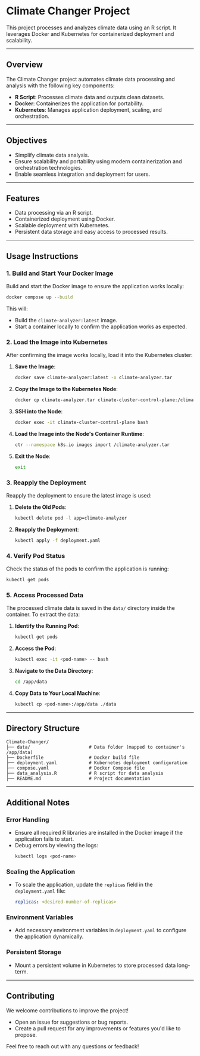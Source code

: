 # Climate Changer Project

This project processes and analyzes climate data using an R script. It leverages Docker and Kubernetes for containerized deployment and scalability.

---

## Overview

The Climate Changer project automates climate data processing and analysis with the following key components:

- **R Script**: Processes climate data and outputs clean datasets.
- **Docker**: Containerizes the application for portability.
- **Kubernetes**: Manages application deployment, scaling, and orchestration.

---

## Objectives

- Simplify climate data analysis.
- Ensure scalability and portability using modern containerization and orchestration technologies.
- Enable seamless integration and deployment for users.

---

## Features

- Data processing via an R script.
- Containerized deployment using Docker.
- Scalable deployment with Kubernetes.
- Persistent data storage and easy access to processed results.

---

## Usage Instructions

### 1. **Build and Start Your Docker Image**

Build and start the Docker image to ensure the application works locally:

```bash
docker compose up --build
```

This will:
- Build the `climate-analyzer:latest` image.
- Start a container locally to confirm the application works as expected.

### 2. **Load the Image into Kubernetes**

After confirming the image works locally, load it into the Kubernetes cluster:

1. **Save the Image**:
   ```bash
   docker save climate-analyzer:latest -o climate-analyzer.tar
   ```

2. **Copy the Image to the Kubernetes Node**:
   ```bash
   docker cp climate-analyzer.tar climate-cluster-control-plane:/climate-analyzer.tar
   ```

3. **SSH into the Node**:
   ```bash
   docker exec -it climate-cluster-control-plane bash
   ```

4. **Load the Image into the Node's Container Runtime**:
   ```bash
   ctr --namespace k8s.io images import /climate-analyzer.tar
   ```

5. **Exit the Node**:
   ```bash
   exit
   ```

### 3. **Reapply the Deployment**

Reapply the deployment to ensure the latest image is used:

1. **Delete the Old Pods**:
   ```bash
   kubectl delete pod -l app=climate-analyzer
   ```

2. **Reapply the Deployment**:
   ```bash
   kubectl apply -f deployment.yaml
   ```

### 4. **Verify Pod Status**

Check the status of the pods to confirm the application is running:

```bash
kubectl get pods
```

### 5. **Access Processed Data**

The processed climate data is saved in the `data/` directory inside the container. To extract the data:

1. **Identify the Running Pod**:
   ```bash
   kubectl get pods
   ```

2. **Access the Pod**:
   ```bash
   kubectl exec -it <pod-name> -- bash
   ```

3. **Navigate to the Data Directory**:
   ```bash
   cd /app/data
   ```

4. **Copy Data to Your Local Machine**:
   ```bash
   kubectl cp <pod-name>:/app/data ./data
   ```

---

## Directory Structure

```plaintext
Climate-Changer/
├── data/                      # Data folder (mapped to container's /app/data)
├── Dockerfile                 # Docker build file
├── deployment.yaml            # Kubernetes deployment configuration
├── compose.yaml               # Docker Compose file
├── data_analysis.R            # R script for data analysis
├── README.md                  # Project documentation
```

---

## Additional Notes

### Error Handling
- Ensure all required R libraries are installed in the Docker image if the application fails to start.
- Debug errors by viewing the logs:
  ```bash
  kubectl logs <pod-name>
  ```

### Scaling the Application
- To scale the application, update the `replicas` field in the `deployment.yaml` file:
  ```yaml
  replicas: <desired-number-of-replicas>
  ```

### Environment Variables
- Add necessary environment variables in `deployment.yaml` to configure the application dynamically.

### Persistent Storage
- Mount a persistent volume in Kubernetes to store processed data long-term.

---

## Contributing

We welcome contributions to improve the project!  
- Open an issue for suggestions or bug reports.  
- Create a pull request for any improvements or features you'd like to propose.  

Feel free to reach out with any questions or feedback!
